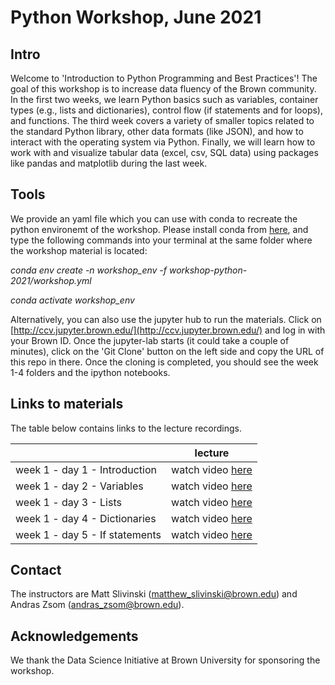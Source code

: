 # Python Workshop, June 2021
## Intro
Welcome to 'Introduction to Python Programming and Best Practices'! The goal of this workshop is to increase data fluency of the Brown community. In the first two weeks, we learn Python basics such as variables, container types (e.g., lists and dictionaries), control flow (if statements and for loops), and functions. The third week covers a variety of smaller topics related to the standard Python library, other data formats (like JSON), and how to interact with the operating system via Python. Finally, we will learn how to work with and visualize tabular data (excel, csv, SQL data) using packages like pandas and matplotlib during the last week.

## Tools
We provide an yaml file which you can use with conda to recreate the python environemt of the workshop. Please install conda from [here](https://www.anaconda.com/products/individual), and type the following commands into your terminal at the same folder where the workshop material is located:

*conda env create -n workshop_env -f workshop-python-2021/workshop.yml*

*conda activate workshop_env*

Alternatively, you can also use the jupyter hub to run the materials. Click on [http://ccv.jupyter.brown.edu/](http://ccv.jupyter.brown.edu/) and log in with your Brown ID. Once the jupyter-lab starts (it could take a couple of minutes), click on the 'Git Clone' button on the left side and copy the URL of this repo in there. Once the cloning is completed, you should see the week 1-4 folders and the ipython notebooks.

## Links to materials

The table below contains links to the lecture recordings.

|       	| lecture 	| 
|-------	|:-------:	|
| week 1 - day 1 - Introduction 	| watch video [here](https://drive.google.com/file/d/1yi-Vtj0-gL7AAZGagC4j6e050r1VMavS/view?usp=sharing)  |
| week 1 - day 2 - Variables | watch video [here](https://drive.google.com/file/d/1yihexUEK9DlmkxCQhfKmu5cAz0pRzf29/view?usp=sharing) |
| week 1 - day 3 - Lists | watch video [here](https://drive.google.com/file/d/1yj6GdagCOsnj4RpwFDjO8ezwiwnHxTNz/view?usp=sharing) |
| week 1 - day 4 - Dictionaries | watch video [here](https://drive.google.com/file/d/1yorIoUL7qpzcz6-Ui_VLlWA7Kzj89j_L/view?usp=sharing) |
| week 1 - day 5 - If statements | watch video [here](https://drive.google.com/file/d/1ysm1a9YDHTHjM_NjP0yB8nEmKjFyvxVn/view?usp=sharing) |

## Contact
The instructors are Matt Slivinski (<matthew_slivinski@brown.edu>) and Andras Zsom (<andras_zsom@brown.edu>).

## Acknowledgements
We thank the Data Science Initiative at Brown University for sponsoring the workshop. 
